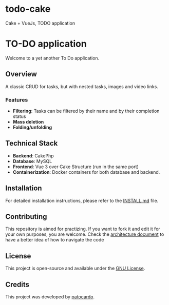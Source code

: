 # todo-cake
Cake + VueJs, TODO application
# TO-DO application
Welcome to a yet another To Do application.

## Overview

A classic CRUD for tasks, but with nested tasks, images and video links.

### Features
- **Filtering**: Tasks can be filtered by their name and by their completion status
- **Mass deletion**
- **Folding/unfolding**

## Technical Stack

- **Backend**: CakePhp
- **Database**: MySQL
- **Frontend**: Vue 3 over Cake Structure (run in the same port)
- **Containerization**: Docker containers for both database and backend.

## Installation

For detailed installation instructions, please refer to the [INSTALL.md](/documents/install.md) file.

## Contributing

This repository is aimed for practizing. If you want to fork it and edit it for your own purposes, you are welcome.
Check the [architecture document](/documents/architecture.md) to have a better idea of how to navigate the code

## License

This project is open-source and available under the [GNU License](/documents/LICENSE).

## Credits

This project was developed by [patocardo](https://github.com/patocardo).


